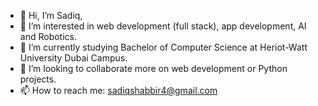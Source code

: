 - 👋 Hi, I’m Sadiq,
- 👀 I’m interested in web development (full stack), app development, AI and Robotics.
- 🌱 I’m currently studying Bachelor of Computer Science at Heriot-Watt University Dubai Campus.
- 💞️ I’m looking to collaborate more on web development or Python projects.
- 📫 How to reach me: sadiqshabbir4@gmail.com

<!---
msadiq10/msadiq10 is a ✨ special ✨ repository because its `README.md` (this file) appears on your GitHub profile.
You can click the Preview link to take a look at your changes.
--->
